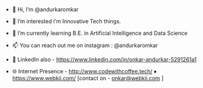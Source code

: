 - 👋 Hi, I’m @andurkaromkar
- 👀 I’m interested i'm Innovative Tech things.
- 🌱 I’m currently learning B.E. in Artificial Intelligence and Data Science

- 📫 You can reach out me on instagram : @andurkaromkar

- 🤝 LinkedIn also - https://www.linkedin.com/in/onkar-andurkar-5291261a1
- 🌐 Internet Presence - 
     http://www.codewithcoffee.tech/
     ♦️ https://www.webkii.com/
     [contact on - onkar@webkii.com ]
     
